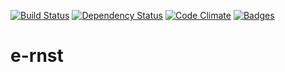 [![Build Status](https://travis-ci.org/OpenAddressesUK/e-rnst.svg)](https://travis-ci.org/OpenAddressesUK/e-rnst)
[![Dependency Status](http://img.shields.io/gemnasium/OpenAddressesUK/e-rnst.svg)](https://gemnasium.com/OpenAddressesUK/e-rnst)
[![Code Climate](http://img.shields.io/codeclimate/github/OpenAddressesUK/e-rnst.svg)](https://codeclimate.com/github/OpenAddressesUK/e-rnst)
[![Badges](http://img.shields.io/:badges-4/4-ff6799.svg)](https://github.com/badges/badgerbadgerbadger)

e-rnst
======
